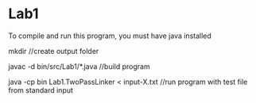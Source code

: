 # Lab1
To compile and run this program, you must have java installed

mkdir //create output folder

javac -d bin/src/Lab1/*.java //build program

java -cp bin Lab1.TwoPassLinker < input-X.txt //run program with test file from standard input

